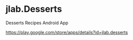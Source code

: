 # jlab.Desserts
Desserts Recipes Android App

https://play.google.com/store/apps/details?id=jlab.desserts
